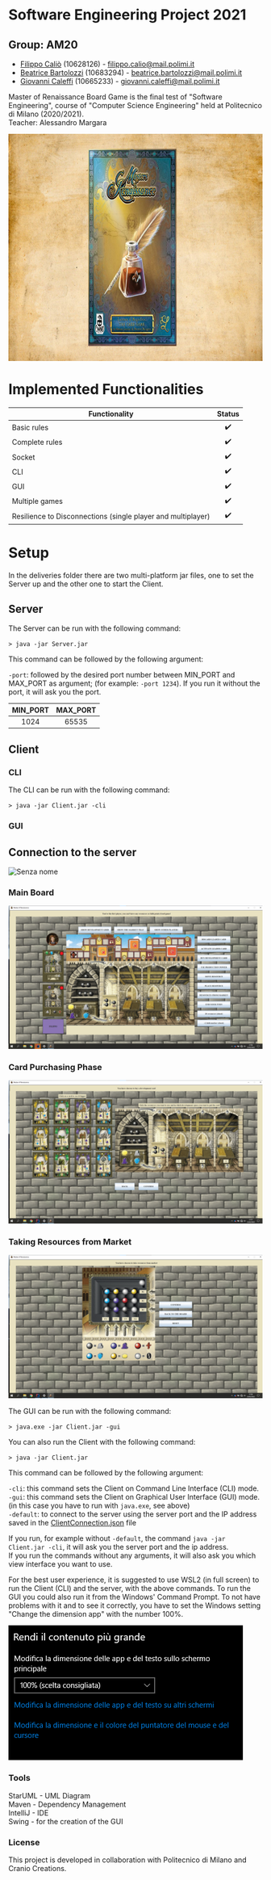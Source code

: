 # Software Engineering Project 2021

## Group: AM20
* [Filippo Caliò](https://github.com/fillics) (10628126) - filippo.calio@mail.polimi.it
* [Beatrice Bartolozzi](https://github.com/BeatriceBartolozzi) (10683294) - beatrice.bartolozzi@mail.polimi.it
* [Giovanni Caleffi](https://github.com/giovannicaleffi) (10665233) - giovanni.caleffi@mail.polimi.it
  

Master of Renaissance Board Game is the final test of "Software Engineering", course of "Computer Science Engineering" held at Politecnico di Milano (2020/2021).\
Teacher: Alessandro Margara

<a href="url"><img src="https://github.com/fillics/ingswAM2021-calio-bartolozzi-caleffi/blob/master/src/main/resources/images/github/imageReadMe.png" align="center" height="450" width="800" ></a>


# Implemented Functionalities
| Functionality        | Status  | 
| ------------- |:-------------:| 
| Basic rules     | :heavy_check_mark: | 
| Complete rules    | :heavy_check_mark:     |
| Socket    | :heavy_check_mark:     |   
| CLI    | :heavy_check_mark:     |   
| GUI    | :heavy_check_mark:     |   
| Multiple games    | :heavy_check_mark:     |   
| Resilience to Disconnections (single player and multiplayer) | :heavy_check_mark:      |    

# Setup
In the deliveries folder there are two multi-platform jar files, one to set the Server up and the other one to start the Client.

## Server
The Server can be run with the following command:

```
> java -jar Server.jar 
```

This command can be followed by the following argument:

`-port`: followed by the desired port number between MIN_PORT and MAX_PORT as argument;
(for example: `-port 1234`). If you run it without the port, it will ask you the port.

|   MIN_PORT  | MAX_PORT |
|:--------:|:--------:|
|  1024 | 65535 |


## Client

### CLI 
The CLI can be run with the following command:

```
> java -jar Client.jar -cli
```
### GUI 

## Connection to the server
![Senza nome](https://user-images.githubusercontent.com/24494773/155800796-8ca2c7a7-961e-43b1-a78f-de41c93be29f.gif)


### Main Board
![alt text](https://github.com/fillics/ingswAM2021-calio-bartolozzi-caleffi/blob/master/img1.png)

### Card Purchasing Phase
![alt text](https://github.com/fillics/ingswAM2021-calio-bartolozzi-caleffi/blob/master/img2.png)

### Taking Resources from Market
![alt text](https://github.com/fillics/ingswAM2021-calio-bartolozzi-caleffi/blob/master/img3.png)


The GUI can be run with the following command:

```
> java.exe -jar Client.jar -gui
```


You can also run the Client with the following command:

```
> java -jar Client.jar 
```

This command can be followed by the following argument:

`-cli`: this command sets the Client on Command Line Interface (CLI) mode.\
`-gui`: this command sets the Client on Graphical User Interface (GUI) mode. (in this case you have to run with `java.exe`, see above)\
`-default`: to connect to the server using the server port and the IP address saved in the [ClientConnection.json](https://github.com/fillics/ingswAM2021-calio-bartolozzi-caleffi/blob/master/src/main/resources/json/ClientConnection.json) file

If you run, for example without `-default`, the command `java -jar Client.jar -cli`, it will ask you the server port and the ip address.\
If you run the commands without any arguments, it will also ask you which view interface you want to use.

For the best user experience, it is suggested to use WSL2 (in full screen) to run the Client (CLI) and the server, with the above commands. 
To run the GUI you could also run it from the Windows' Command Prompt.
To not have problems with it and to see it correctly, you have to set the Windows setting "Change the dimension app" with the number 100%.

![Settings](https://github.com/fillics/ingswAM2021-calio-bartolozzi-caleffi/blob/master/src/main/resources/images/github/guide.png)



### Tools
StarUML - UML Diagram\
Maven - Dependency Management\
IntelliJ - IDE\
Swing - for the creation of the GUI


### License
This project is developed in collaboration with Politecnico di Milano and Cranio Creations.

